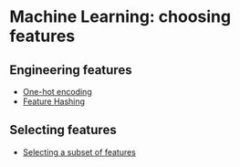 # Machine Learning: choosing features

## Engineering features

* [One-hot encoding](http://nbviewer.jupyter.org/github/martinapugliese/tales-science-data/blob/master/features/feat-eng/one-hot.ipynb)
* [Feature Hashing](http://nbviewer.jupyter.org/github/martinapugliese/tales-science-data/blob/master/features/feat-eng/feat-hashing.ipynb)

## Selecting features

* [Selecting a subset of features](http://nbviewer.jupyter.org/github/martinapugliese/tales-science-data/blob/master/features/feat-sel/subset-selection.ipynb)
